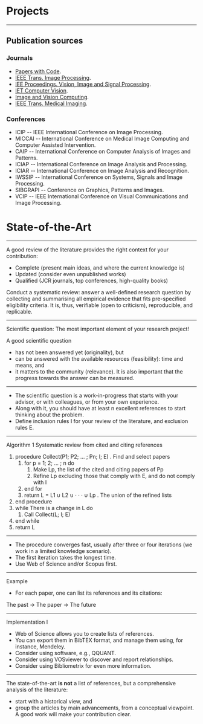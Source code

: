 <!-- sota.md -->
# Projects

----

## Publication sources

### Journals
- [Papers with Code](https://paperswithcode.com/).
- [IEEE Trans. Image Processing](http://ieeexplore.ieee.org/xpl/RecentIssue.jsp?punumber=83).
- [IEE Proceedings. Vision, Image and Signal Processing](https://ieeexplore.ieee.org/xpl/RecentIssue.jsp?punumber=2200).
- [IET Computer Vision](https://ieeexplore.ieee.org/xpl/RecentIssue.jsp?punumber=4159597).
- [Image and Vision Computing](https://www.sciencedirect.com/journal/image-and-vision-computing).
- [IEEE Trans. Medical Imaging](https://ieeexplore.ieee.org/xpl/RecentIssue.jsp?punumber=42).

### Conferences
- ICIP -- IEEE International Conference on Image Processing.
- MICCAI -- International Conference on Medical Image Computing and Computer Assisted Intervention.
- CAIP -- International Conference on Computer Analysis of Images and Patterns.
- ICIAP -- International Conference on Image Analysis and Processing.
- ICIAR -- International Conference on Image Analysis and Recognition.
- IWSSIP -- International Conference on Systems, Signals and Image Processing.
- SIBGRAPI -- Conference on Graphics, Patterns and Images.
- VCIP -- IEEE International Conference on Visual Communications and Image Processing.


# State-of-the-Art

----
A good review of the literature provides the right context for your contribution:
- Complete (present main ideas, and where the current knowledge is)
- Updated (consider even unpublished works)
- Qualified (JCR journals, top conferences, high-quality books)

Conduct a systematic review: answer a well-defined research question by collecting and summarising all empirical evidence that fits pre-specified eligibility criteria. It is, thus, verifiable (open to criticism), reproducible, and replicable.

----
Scientific question: The most important element of your research project!

A good scientific question
- has not been answered yet (originality), but
- can be answered with the available resources (feasibility): time and means, and
- it matters to the community (relevance). It is also important that the progress towards the answer can be measured.

----
- The scientific question is a work-in-progress that starts with your advisor, or with colleagues, or from your own experience.
- Along with it, you should have at least n excellent references to start thinking about the problem.
- Define inclusion rules I for your review of the literature, and exclusion rules E.

----
Algorithm 1 Systematic review from cited and citing references

1. procedure Collect(P1; P2; ... ; Pn; I; E) . Find and select papers
    1. for p = 1; 2; ... ; n do
        1. Make Lp, the list of the cited and citing papers of Pp
        1. Refine Lp excluding those that comply with E, and do not comply with I
    1. end for
    1. return L = L1 ∪ L2 ∪ · · · ∪ Lp . The union of the refined lists
1. end procedure
1. while There is a change in L do
    1. Call Collect(L; I; E)
1. end while
1. return L

----
- The procedure converges fast, usually after three or four iterations (we work in a limited knowledge scenario).
- The first iteration takes the longest time.
- Use Web of Science and/or Scopus first.

----
Example
- For each paper, one can list its references and its citations:

The past -> The paper -> The future

----
Implementation I
- Web of Science allows you to create lists of references.
- You can export them in BibTEX format, and manage them using, for instance, Mendeley.
- Consider using software, e.g., QQUANT.
- Consider using VOSviewer to discover and report relationships.
- Consider using Bibliometrix for even more information.

----
The state-of-the-art **is not** a list of references, but a comprehensive analysis of the literature:
- start with a historical view, and
- group the articles by main advancements, from a conceptual viewpoint.
A good work will make your contribution clear.